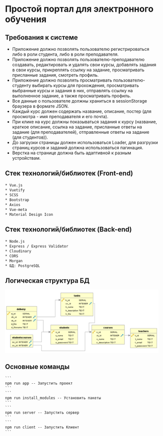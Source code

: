 # Простой портал для электронного обучения

## Требования к системе
  * Приложение должно позволять пользователю регистрироваться либо в роли студента, либо в роли преподавателя.
  * Приложение должно позволять пользователю-преподавателю создавать, редактировать и удалять свои курсы, добавлять задания в свои курсы, прикреплять ссылку на задание, просматривать присланные задания, смотреть профиль.
  * Приложение должно позволять просматривать пользователю-студенту выбирать курсы для прохождения, просматривать выбранные курсы и задания в них, отправлять ссылку на выполненное задание, а также просматривать профиль.
  * Все данные о пользователе должны храниться в sessionStorage браузера в формате JSON.
  * Каждый курс должен содержать название, описание, постер (для просмотра - имя преподавателя и его почта).
  * При клике на курс должны показываться задания к курсу (название, краткое описание, ссылка на задание, присланные ответы на задание (для преподавателей), отправленные ответы на задание (для студентов)).
  * До загрузки страницы должен использоваться Loader, для разгрузки страниц курсов и заданий должна использоваться пагинация.
  * Верстка на странице должна быть адаптивной к разным устройствам.

  ## Стек технологий/библиотек (Front-end)
    * Vue.js
    * Vuetify
    * SCSS
    * Bootstrap
    * Axios
    * Vue-meta
    * Material Design Icon

  ## Стек технологий/библиотек (Back-end)
    * Node.js
    * Express / Express Validator
    * Cloudinary
    * CORS
    * Morgan
    * БД: PostgreSQL
    
  ## Логическая структура БД

![alt text](https://raw.githubusercontent.com/vladistarshinov/pevn-education-portal/master/server/db/database.PNG)

  ## Основные команды
    ```
    npm run app -- Запустить проект
    ```
    ```
    npm run install_modules -- Установить пакеты 
    ```
    ```
    npm run server -- Запустить сервер 
    ```
    ```
    npm run client -- Запустить Клиент
    ```
